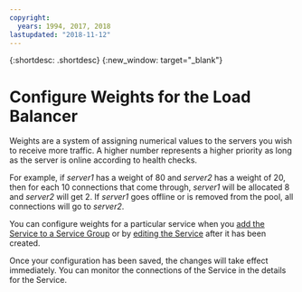 ```yaml
---
copyright:
  years: 1994, 2017, 2018
lastupdated: "2018-11-12"
---
```


{:shortdesc: .shortdesc}
{:new_window: target="_blank"}

# Configure Weights for the Load Balancer

Weights are a system of assigning numerical values to the servers you wish to receive more traffic. A higher number represents a higher priority as long as the server is online according to health checks.  

For example, if _server1_ has a weight of 80 and _server2_ has a weight of 20, then for each 10 connections that come through, _server1_ will be allocated 8 and _server2_ will get 2. If _server1_ goes offline or is removed from the pool, all connections will go to _server2_.

You can configure weights for a particular service when you [add the Service to a Service Group](add-service-service-group.html) or by [editing the Service](edit-service-load-balancer.html) after it has been created.

Once your configuration has been saved, the changes will take effect immediately. You can monitor the connections of the Service in the details for the Service.